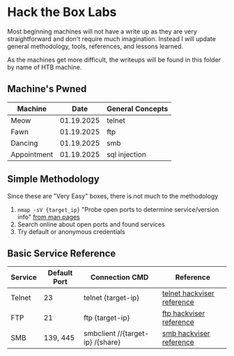 # Hack the Box Labs

Most beginning machines will not have a write up as they are very straightforward and don't require much imagination. Instead I will update general methodology, tools, references, and lessons learned.

As the machines get more difficult, the writeups will be found in this folder by name of HTB machine.

## Machine's Pwned

| Machine | Date | General Concepts |
| -- | -- | -- |
| Meow | 01.19.2025 | telnet |
| Fawn | 01.19.2025 | ftp |
| Dancing | 01.19.2025 | smb |
| Appointment | 01.19.2025 | sql injection |

## Simple Methodology 

Since these are "Very Easy" boxes, there is not much to the methodology

1. `nmap -sV {target_ip}`
"Probe open ports to determine service/version info" [from man pages](https://linux.die.net/man/1/nmap)
2. Search online about open ports and found services
3. Try default or anonymous credentials

## Basic Service Reference

| Service | Default Port | Connection CMD | Reference |
| -- | -- | -- | -- |
| Telnet | 23 | telnet {target-ip} | [telnet hackviser reference](https://hackviser.com/tactics/pentesting/services/telnet) | 
| FTP | 21  | ftp {target-ip} | [ftp hackviser reference](https://hackviser.com/tactics/pentesting/services/ftp) |
| SMB | 139, 445 | smbclient //{target-ip} /{share} | [smb hackviser reference](https://hackviser.com/tactics/pentesting/services/smb)


